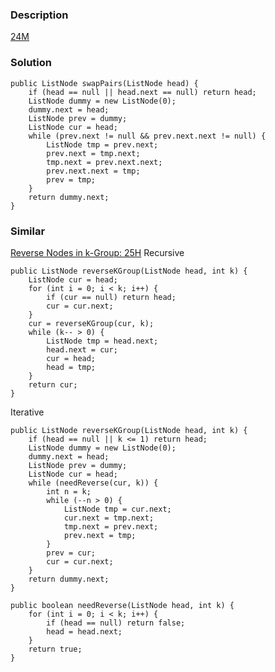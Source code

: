 ### Description
[24M](https://leetcode.com/problems/swap-nodes-in-pairs/description/)

### Solution

    public ListNode swapPairs(ListNode head) {
        if (head == null || head.next == null) return head;
        ListNode dummy = new ListNode(0);
        dummy.next = head;
        ListNode prev = dummy;
        ListNode cur = head;
        while (prev.next != null && prev.next.next != null) {
            ListNode tmp = prev.next;
            prev.next = tmp.next;
            tmp.next = prev.next.next;
            prev.next.next = tmp;
            prev = tmp;
        }
        return dummy.next;
    }
    
### Similar
[Reverse Nodes in k-Group: 25H](https://leetcode.com/problems/reverse-nodes-in-k-group/description/)
Recursive

    public ListNode reverseKGroup(ListNode head, int k) {
        ListNode cur = head;
        for (int i = 0; i < k; i++) {
            if (cur == null) return head;
            cur = cur.next;
        }
        cur = reverseKGroup(cur, k);
        while (k-- > 0) {
            ListNode tmp = head.next;
            head.next = cur;
            cur = head;
            head = tmp;
        }
        return cur;
    }

Iterative

    public ListNode reverseKGroup(ListNode head, int k) {
        if (head == null || k <= 1) return head;
        ListNode dummy = new ListNode(0);
        dummy.next = head;
        ListNode prev = dummy;
        ListNode cur = head;
        while (needReverse(cur, k)) {
            int n = k;
            while (--n > 0) {
                ListNode tmp = cur.next;
                cur.next = tmp.next;
                tmp.next = prev.next;
                prev.next = tmp;
            }
            prev = cur;
            cur = cur.next;
        }
        return dummy.next;
    }
    
    public boolean needReverse(ListNode head, int k) {
        for (int i = 0; i < k; i++) {
            if (head == null) return false;
            head = head.next;
        }
        return true;
    }
